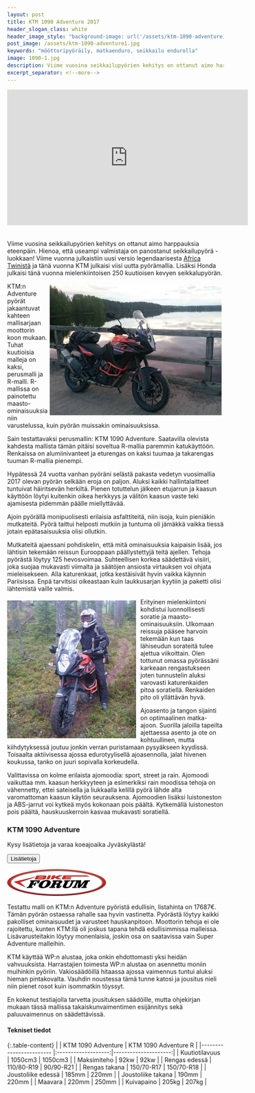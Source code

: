 ```yaml
---
layout: post
title: KTM 1090 Adventure 2017
header_slogan_class: white
header_image_style: "background-image: url('/assets/ktm-1090-adventure1.jpg');"
post_image: /assets/ktm-1090-adventure1.jpg
keywords: "mööttoripyöräily, matkaenduro, seikkailu endurolla"
image: 1090-1.jpg
description: Viime vuosina seikkailupyörien kehitys on ottanut aimo harppauksia eteenpäin. Hienoa, että useampi valmistaja on panostanut seikkailupyörä -luokkaan! Viime vuonna julkaistiin uusi versio legendaarisesta Africa Twinistä ja tänä vuonna KTM julkaisi viisi uutta pyörämallia.
excerpt_separator: <!--more-->
---
```


<div class="post-video">
     <iframe width="560" height="315" 
src="https://www.youtube.com/embed/gzjG66hZcko" frameborder="0" 
allowfullscreen></iframe>
</div>
<div>&nbsp;</div>

Viime vuosina seikkailupyörien kehitys on ottanut aimo harppauksia 
eteenpäin. Hienoa, että useampi valmistaja on panostanut seikkailupyörä 
-luokkaan! Viime vuonna julkaistiin uusi versio legendaarisesta 
[Africa Twinistä](/2016/07/14/africa-twinin-paluu) ja tänä vuonna KTM 
julkaisi viisi uutta pyörämallia. Lisäksi Honda julkaisi tänä vuonna 
mielenkiintoisen 250 kuutioisen kevyen seikkalupyörän.<!--more-->

<img src="/assets/1090-1.jpg" style="float: right; padding: 5px;" />
 
KTM:n Adventure pyörät jakaantuvat kahteen mallisarjaan moottorin koon 
mukaan. Tuhat kuutioisia malleja on kaksi, perusmalli ja R-malli. 
R-mallissa on painotettu maasto-ominaisuuksia niin varustelussa, kuin 
pyörän muissakin ominaisuuksissa.
 
Sain testattavaksi perusmallin: KTM 1090 Adventure. Saatavilla olevista 
kahdesta mallista tämän pitäisi soveltua R-mallia paremmin 
katukäyttöön. Renkaissa on alumiinivanteet ja eturengas on kaksi tuumaa 
ja takarengas tuuman R-mallia pienempi.
 
Hypätessä 24 vuotta vanhan pyöräni selästä pakasta vedetyn vuosimallia 
2017 olevan pyörän selkään eroja on paljon. Aluksi kaikki 
hallintalaitteet tuntuivat häiritsevän herkiltä. Pienen totuttelun 
jälkeen etujarrun ja kaasun käyttöön löytyi kuitenkin oikea herkkyys ja 
välitön kaasun vaste teki ajamisesta pidemmän päälle miellyttävää.
 
Ajoin pyörällä monipuolisesti erilaisia asfalttiteitä, niin isoja, kuin 
pieniäkin mutkateitä. Pyörä taittui helposti mutkiin ja tuntuma oli 
jämäkkä vaikka tiessä jotain epätasaisuuksia olisi ollutkin. 
 
Mutkateitä ajaessani pohdiskelin, että mitä ominaisuuksia kaipaisin 
lisää, jos lähtisin tekemään reissun Eurooppaan päällystettyjä teitä 
ajellen. Tehoja pyörästä löytyy 125 hevosvoimaa. Suhteellisen korkea 
säädettävä visiiri, joka suojaa mukavasti viimalta ja säätöjen ansiosta 
virtauksen voi ohjata mieleisekseen. Alla katurenkaat, jotka kestäisivät 
hyvin vaikka käynnin Pariisissa. Enpä tarvitsisi oikeastaan kuin 
laukkusarjan kyytiin ja paketti olisi lähtemistä vaille valmis.

<img src="/assets/1090-2.jpg" style="float: left; padding: 5px 10px 5px 0px;" />
 
Erityinen mielenkiintoni kohdistui luonnollisesti soratie ja 
maasto-ominaisuuksiin. Ulkomaan reissuja pääsee harvoin tekemään kun 
taas lähiseudun sorateitä tulee ajettua viikoittain. Olen tottunut 
omassa pyörässäni karkeaan rengastukseen joten tunnustelin aluksi 
varovasti katurenkaiden pitoa soratiellä. Renkaiden pito oli yllättävän 
hyvä.
 
Ajoasento ja tangon sijainti on optimaalinen matka-ajoon. Suorilla 
jaloilla tapeilta ajettaessa asento ja ote on kohtuullinen, mutta 
kiihdytyksessä joutuu jonkin verran puristamaan pysyäkseen kyydissä. 
Toisaalta aktiivisessa ajossa edurotyylisellä ajoasennolla, jalat hivenen 
koukussa, tanko on juuri sopivalla korkeudella.

Valittavissa on kolme erilaista ajomoodia: sport, street ja rain. 
Ajomoodi vaikuttaa mm. kaasun herkkyyteen ja esimerkiksi 
rain moodissa tehoja on vähennetty, ettei sateisella ja liukkaalla 
kelillä pyörä lähde alta varomattoman kaasun käytön seurauksena. 
Ajomoodien lisäksi luistoneston ja ABS-jarrut voi kytkeä myös kokonaan 
pois päältä. Kytkemällä luistoneston pois päältä, hauskuuskerroin 
kasvaa mukavasti soratiellä.

<div class="post-advert">
<h3>KTM 1090 Adventure</h3>
<div>Kysy lisätietoja ja varaa koeajoaika Jyväskylästä!</div>

<a href="https://bikeforum.fi/ajoneuvo/ktm-1090-adventure/" 
onclick="trackOutboundLink('https://bikeforum.fi/ajoneuvo/ktm-1090-adventure/'); return false;">
  <button>Lisätietoja</button>
</a>

<img src="/assets/logo.png" />
</div>
 
Testattu malli on KTM:n Adventure pyöristä edullisin, listahinta on 
17687€. Tämän pyörän ostaessa rahalle saa hyvin vastinetta. Pyörästä 
löytyy kaikki pakolliset ominaisuudet ja varusteet hauskanpitoon. 
Moottorin tehoja ei ole rajoitettu, kunten KTM:llä oli joskus tapana 
tehdä edullisimmissa malleissa. Lisävarusteitakin löytyy monenlaisia, 
joskin osa on saatavissa vain Super Adventure malleihin.

KTM käyttää WP:n alustaa, joka onkin ehdottomasti yksi heidän 
vahvuuksista. Harrastajien toimesta WP:n alustaa on asennettu moniin 
muihinkin pyöriin. Vakiosäädöillä hitaassa ajossa vaimennus tuntui 
aluksi hieman pintakovalta. Vauhdin noustessa tämä tunne katosi ja 
jousitus nieli niin pienet rosot kuin isommatkin töyssyt.

En kokenut testiajolla tarvetta jousituksen säädöille, mutta 
ohjekirjan mukaan tässä mallissa takaiskunvaimentimen esijännitys sekä 
paluuvaimennus on säädettävissä.


#### **Tekniset tiedot**

{:.table-content}
|                         | KTM 1090 Adventure  | KTM 1090 Adventure R |
|------------------------ |:-------------------:|---------------------:|
| Kuutiotilavuus          |  1050cm3            | 1050cm3              |
| Maksimiteho             |  92kw               | 92kw                 |
| Rengas edessä           |  110/80-R19         | 90/90-R21            |
| Rengas takana           |  150/70-R17         | 150/70-R18           |
| Joustoliike edessä      |  185mm              | 220mm                |
| Joustoliike takana      |  190mm              | 220mm                |
| Maavara                 |  220mm              | 250mm                |
| Kuivapaino              |  205kg              | 207kg                |

